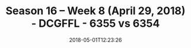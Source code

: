 ---
title: Season 16 – Week 8 (April 29, 2018) - DCGFFL - 6355 vs 6354
teams_score:
- team: 6355
  score: 18
- team: 6354
  score: 34
mvp: CJ, Chris Gillyard
game-ball: Andy Pratt, Ed Cupaioli
season: 16
week: 8
date: '2018-05-01T12:23:26'
pageid: season-16-week-8-april-29-2018-6355-vs-6354
---